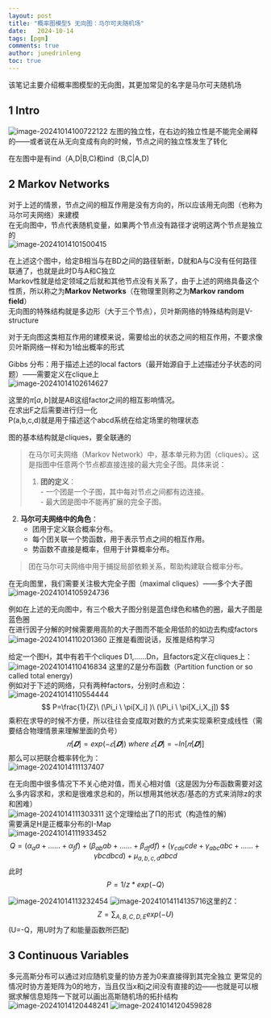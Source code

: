 ```yaml
---
layout: post
title: "概率图模型5 无向图：马尔可夫随机场"
date:   2024-10-14
tags: [pgm]
comments: true
author: junedrinleng
toc: true
---
```


该笔记主要介绍概率图模型的无向图，其更加常见的名字是马尔可夫随机场
<!-- more -->

## 1 Intro

![image-20241014100722122](https://raw.githubusercontent.com/JuneDrinleng/JuneDrinleng.github.io/main/img/2024-10-14-PGM_5_Markov_Nerwork/image-20241014100722122.png)
左图的独立性，在右边的独立性是不能完全阐释的——或者说在从无向变成有向的时候，节点之间的独立性发生了转化  

在左图中是有ind（A,D|B,C)和ind（B,C|A,D)  

## 2 Markov Networks

对于上述的情景，节点之间的相互作用是没有方向的，所以应该用无向图（也称为马尔可夫网络）来建模  
在无向图中，节点代表随机变量，如果两个节点没有路径才说明这两个节点是独立的  
![image-20241014101500415](https://raw.githubusercontent.com/JuneDrinleng/JuneDrinleng.github.io/main/img/2024-10-14-PGM_5_Markov_Nerwork/image-20241014101500415.png)

在上述这个图中，给定B相当与在BD之间的路径斩断，D就和A与C没有任何路径联通了，也就是此时D与A和C独立  
Markov性就是给定领域之后就和其他节点没有关系了，由于上述的网络具备这个性质，所以称之为**Markov Networks**（在物理里则称之为**Markov random field**）  
无向图的特殊结构就是多边形（大于三个节点），贝叶斯网络的特殊结构则是V-structure  

对于无向图这类相互作用的建模来说，需要给出的状态之间的相互作用，不要求像贝叶斯网络一样和为1给出概率的形式  

Gibbs 分布：用于描述上述的local factors（最开始源自于上述描述分子状态的问题）——需要定义在clique上  
![image-20241014102614627](https://raw.githubusercontent.com/JuneDrinleng/JuneDrinleng.github.io/main/img/2024-10-14-PGM_5_Markov_Nerwork/image-20241014102614627.png)

这里的$\pi[a,b]$就是AB这组factor之间的相互影响情况。  
在求出F之后需要进行归一化  
P(a,b,c,d)就是用于描述这个abcd系统在给定场里的物理状态  

图的基本结构就是cliques，要全联通的  

> 在马尔可夫网络（Markov Network）中，基本单元称为团（cliques）。这是指图中任意两个节点都直接连接的最大完全子图。具体来说：  
> 1. **团的定义**：  
    - 一个团是一个子图，其中每对节点之间都有边连接。  
    - 最大团是图中不能再扩展的完全子图。  
 2. **马尔可夫网络中的角色**：  
    - 团用于定义联合概率分布。  
    - 每个团关联一个势函数，用于表示节点之间的相互作用。  
    - 势函数不直接是概率，但用于计算概率分布。  
>团在马尔可夫网络中用于捕捉局部依赖关系，帮助构建联合概率分布。  

在无向图里，我们需要关注极大完全子图（maximal cliques）——多个大子图  
![image-20241014105924736](https://raw.githubusercontent.com/JuneDrinleng/JuneDrinleng.github.io/main/img/2024-10-14-PGM_5_Markov_Nerwork/image-20241014105924736.png)

例如在上述的无向图中，有三个极大子图分别是蓝色绿色和橘色的圈，最大子图是蓝色圈  
在进行因子分解的时候需要用高阶的大子图而不能全用低阶的如边去构成factors  
![image-20241014110201360](https://raw.githubusercontent.com/JuneDrinleng/JuneDrinleng.github.io/main/img/2024-10-14-PGM_5_Markov_Nerwork/image-20241014110201360.png)
正推是看图说话，反推是结构学习  

给定一个图H，其中有若干个cliques D1,……Dn，且factors定义在cliques上：  
![image-20241014110416834](https://raw.githubusercontent.com/JuneDrinleng/JuneDrinleng.github.io/main/img/2024-10-14-PGM_5_Markov_Nerwork/image-20241014110416834.png)
这里的Z是分布函数（Partition function or so called total energy)  
例如对于下述的网络，只有两种factors，分别时点和边：  
![image-20241014110554444](https://raw.githubusercontent.com/JuneDrinleng/JuneDrinleng.github.io/main/img/2024-10-14-PGM_5_Markov_Nerwork/image-20241014110554444.png)
$$
P=\frac{1}{Z}\ (\Pi_i \ \pi[X_i] )\ (\Pi_i \ \pi[X_i,X_j])
$$
乘积在求导的时候不方便，所以往往会变成取对数的方式来实现乘积变成线性（需要结合物理情景来理解里面的负号）  
$$
𝜋[𝑫] = exp( −𝜀[𝑫])\ where \ 𝜀[𝑫] = −ln[𝜋[𝑫]]
$$
那么可以把联合概率转化为：  
![image-20241014111137407](https://raw.githubusercontent.com/JuneDrinleng/JuneDrinleng.github.io/main/img/2024-10-14-PGM_5_Markov_Nerwork/image-20241014111137407.png)

在无向图中很多情况下不关心绝对值，而关心相对值（这是因为分布函数需要对这么多内容求和，求和是很难求总和的，所以想用其他状态/基态的方式来消除z的求和困难）  
![image-20241014111303311](https://raw.githubusercontent.com/JuneDrinleng/JuneDrinleng.github.io/main/img/2024-10-14-PGM_5_Markov_Nerwork/image-20241014111303311.png)
这个定理给出了Π的形式（构造性的解)  
需要满足H是正概率分布的I-Map  
![image-20241014111933452](https://raw.githubusercontent.com/JuneDrinleng/JuneDrinleng.github.io/main/img/2024-10-14-PGM_5_Markov_Nerwork/image-20241014111933452.png)
$$
Q=(α_a a+……+\alpha_ff)+(\beta_{ab}ab+……+\beta_{df}df)
+(\gamma_{cde}cde+\gamma_{abc}abc+……+\gamma{bcd}bcd)
+\mu_{a,b,c,d}abcd
$$
此时$$P=1/z*exp(-Q)$$  

![image-20241014113232454](https://raw.githubusercontent.com/JuneDrinleng/JuneDrinleng.github.io/main/img/2024-10-14-PGM_5_Markov_Nerwork/image-20241014113232454.png)
![image-20241014114135716](https://raw.githubusercontent.com/JuneDrinleng/JuneDrinleng.github.io/main/img/2024-10-14-PGM_5_Markov_Nerwork/image-20241014114135716.png)这里的Z：
$$
Z=\sum_{A,B,C,D,E}exp(-U)
$$
(U=-Q，用U时为了和能量函数所匹配)

## 3 Continuous Variables

多元高斯分布可以通过对应随机变量的协方差为0来直接得到其完全独立
更常见的情况时协方差矩阵为0的地方，当且仅当x和j之间没有直接的边——也就是可以根据求解信息矩阵一下就可以画出高斯随机场的拓扑结构
![image-20241014120448241](https://raw.githubusercontent.com/JuneDrinleng/JuneDrinleng.github.io/main/img/2024-10-14-PGM_5_Markov_Nerwork/image-20241014120448241.png)
![image-20241014120459828](https://raw.githubusercontent.com/JuneDrinleng/JuneDrinleng.github.io/main/img/2024-10-14-PGM_5_Markov_Nerwork/image-20241014120459828.png)

